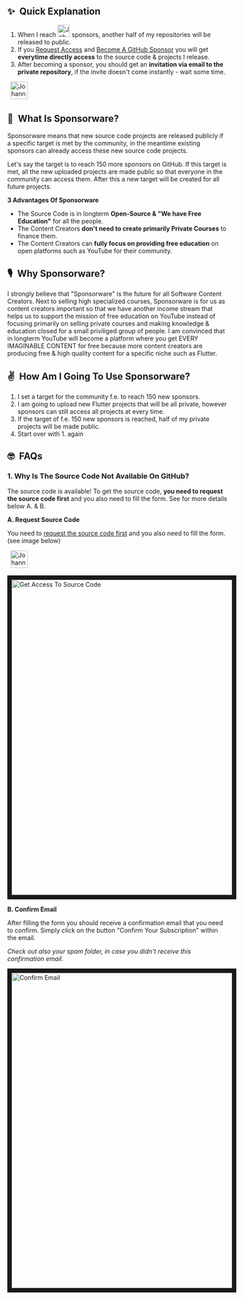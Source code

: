 ## ✨&ensp;Quick Explanation

1. When I reach <img alt="JohannesMilke | Sponsor" height="28px" src="https://firebasestorage.googleapis.com/v0/b/web-johannesmilke.appspot.com/o/other%2Fgithub%2Fsponsored%2Fsponsors_target.png?alt=media" /> sponsors, another half of my repositories will be released to public. 
2. If you [Request Access](https://johannesmilke.com/#/request "Request Access") and [Become A GitHub Sponsor](https://github.com/sponsors/JohannesMilke "Become A GitHub Sponsor") you will get **everytime directly access** to the source code & projects I release. 
3. After becoming a sponsor, you should get an **invitation via email to the private repository**, if the invite doesn't come instantly - wait some time.

&ensp;[<img alt="JohannesMilke | REQUEST" height="40px" src="https://firebasestorage.googleapis.com/v0/b/web-johannesmilke.appspot.com/o/other%2Fgithub%2Fsponsored%2Fbutton_request.png?alt=media" />](https://johannesmilke.com/#/request "REQUEST")

## 💖&ensp;What Is Sponsorware?

Sponsorware means that new source code projects are released publicly if a specific target is met by the community, in the meantime existing sponsors can already access these new source code projects.

Let's say the target is to reach 150 more sponsors on GitHub.
If this target is met, all the new uploaded projects are made public so that everyone in the community can access them. After this a new target will be created for all future projects.

**3 Advantages Of Sponsorware**

- The Source Code is in longterm **Open-Source & "We have Free Education"** for all the people.
- The Content Creators **don't need to create primarily Private Courses** to finance them.
- The Content Creators can **fully focus on providing free education** on open platforms such as YouTube for their community.

## 🎙️&ensp;Why Sponsorware?

I strongly believe that "Sponsorware" is the future for all Software Content Creators. Next to selling high specialized courses, Sponsorware is for us as content creators important so that we have another income stream that helps us to support the mission of free education on YouTube instead of focusing primarily on selling private courses and making knowledge & education closed for a small priviliged group of people.
I am convinced that in longterm YouTube will become a platform where you get EVERY IMAGINABLE CONTENT for free because more content creators are producing free & high quality content for a specific niche such as Flutter.

## ✌&ensp;How Am I Going To Use Sponsorware?

1) I set a target for the community f.e. to reach 150 new sponsors.
2) I am going to upload new Flutter projects that will be all private, however sponsors can still access all projects at every time.
3) If the target of f.e. 150 new sponsors is reached, half of my private projects will be made public.
4) Start over with 1. again

## 🤓&ensp;FAQs

### 1. Why Is The Source Code Not Available On GitHub?

The source code is available! To get the source code, **you need to request the source code first** and you also need to fill the form. See for more details below A. & B.

**A. Request Source Code**

You need to [request the source code first](https://johannesmilke.com/#/request "Request Access") and you also need to fill the form. (see image below)

&ensp;[<img alt="JohannesMilke | REQUEST" height="40px" src="https://firebasestorage.googleapis.com/v0/b/web-johannesmilke.appspot.com/o/other%2Fgithub%2Fsponsored%2Fbutton_request.png?alt=media" />](https://johannesmilke.com/#/request "REQUEST")

<a href="https://johannesmilke.com/#/request"><img src="https://user-images.githubusercontent.com/44921899/117563862-f5d05e80-b0a8-11eb-87fe-6453d8ef6336.jpg" 
alt="Get Access To Source Code" width="720" border="10" /></a>

**B. Confirm Email**

After filling the form you should receive a confirmation email that you need to confirm. Simply click on the button "Confirm Your Subscription" within the email.

*Check out also your spam folder, in case you didn't receive this confirmation email.*

<a href="https://johannesmilke.com/#/request"><img src="https://user-images.githubusercontent.com/44921899/117568222-71d5a100-b0bf-11eb-8b6e-bb4e4651ba42.jpg" 
alt="Confirm Email" width="720" border="10" /></a>

[sponsor]: https://github.com/sponsors/JohannesMilke
